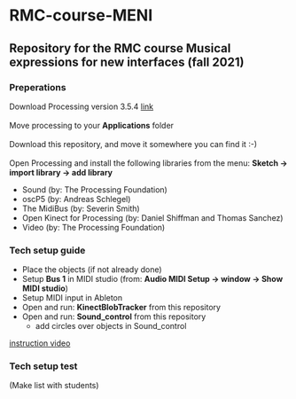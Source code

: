 # RMC-course-MENI
## Repository for the RMC course Musical expressions for new interfaces (fall 2021)

### Preperations
Download Processing version 3.5.4 [link](https://github.com/processing/processing/releases/download/processing-0270-3.5.4/processing-3.5.4-macosx.zip)<br >
<br >
Move processing to your **Applications** folder<br >
<br >
Download this repository, and move it somewhere you can find it :-)<br >
<br >
Open Processing and install the following libraries from the menu: **Sketch -> import library -> add library**<br >
- Sound (by: The Processing Foundation)
- oscP5 (by: Andreas Schlegel)
- The MidiBus (by: Severin Smith)
- Open Kinect for Processing (by: Daniel Shiffman and Thomas Sanchez)
- Video (by: The Processing Foundation)

### Tech setup guide
- Place the objects (if not already done)
- Setup **Bus 1** in MIDI studio (from: **Audio MIDI Setup -> window -> Show MIDI studio**)
- Setup MIDI input in Ableton
- Open and run: **KinectBlobTracker** from this repository
- Open and run: **Sound_control** from this repository
    - add circles over objects in Sound_control

[instruction video](https://airlab.itu.dk/)

### Tech setup test
(Make list with students)


